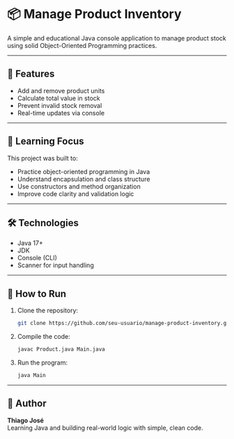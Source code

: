 
# 📦 Manage Product Inventory

A simple and educational Java console application to manage product stock using solid Object-Oriented Programming practices.

---

## 🚀 Features

- Add and remove product units
- Calculate total value in stock
- Prevent invalid stock removal
- Real-time updates via console

---

## 🧠 Learning Focus

This project was built to:

- Practice object-oriented programming in Java
- Understand encapsulation and class structure
- Use constructors and method organization
- Improve code clarity and validation logic

---

## 🛠 Technologies

- Java 17+
- JDK
- Console (CLI)
- Scanner for input handling

---

## 📝 How to Run

1. Clone the repository:
   ```bash
   git clone https://github.com/seu-usuario/manage-product-inventory.git
   ```

2. Compile the code:
   ```bash
   javac Product.java Main.java
   ```

3. Run the program:
   ```bash
   java Main
   ```

---

## 👤 Author

**Thiago José**  
Learning Java and building real-world logic with simple, clean code.
